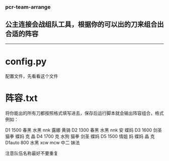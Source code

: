 ### pcr-team-arrange
## 公主连接会战组队工具，根据你的可以出的刀来组合出合适的阵容
---
# config.py
配置文件，先看看这个文件

# 阵容.txt
将你能出的所有刀都按照格式填写进去，保存后运行脚本就会输出阵容组合，格式例如：

D1 1500 春黑 水黑 nnk 露娜 黄骑
D2 1300 春黑 水黑 nnk 安 蝶妈
D3 1600 剑圣 猫拳 蝶妈 克 晶
D4 1700 克 水狗 猫拳 剑圣 蝶妈
D5 1500 情姐 妈 蝶妈 晶 克
D1auto 800 水黑 xcw mcw 中二 妹法

注意队伍名称最好不要重复
